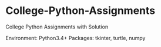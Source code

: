 # College-Python-Assignments
College Python Assignments with Solution

Environment: Python3.4+
Packages: tkinter, turtle, numpy